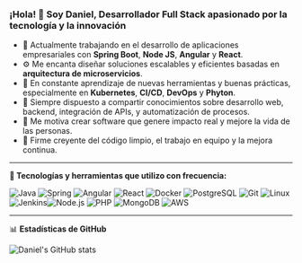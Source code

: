 ### ¡Hola! 👋 Soy Daniel, Desarrollador Full Stack apasionado por la tecnología y la innovación

- 🔭 Actualmente trabajando en el desarrollo de aplicaciones empresariales con **Spring Boot**, **Node JS**, **Angular** y **React**.  
- ⚙️ Me encanta diseñar soluciones escalables y eficientes basadas en **arquitectura de microservicios**.  
- 🌱 En constante aprendizaje de nuevas herramientas y buenas prácticas, especialmente en **Kubernetes**, **CI/CD**, **DevOps** y **Phyton**.  
- 💬 Siempre dispuesto a compartir conocimientos sobre desarrollo web, backend, integración de APIs, y automatización de procesos.  
- 🚀 Me motiva crear software que genere impacto real y mejore la vida de las personas.  
- 🧠 Firme creyente del código limpio, el trabajo en equipo y la mejora continua.

---

**🔧 Tecnologías y herramientas que utilizo con frecuencia:**

![Java](https://img.shields.io/badge/Java-ED8B00?style=flat&logo=java&logoColor=white)
![Spring](https://img.shields.io/badge/Spring-6DB33F?style=flat&logo=spring&logoColor=white)
![Angular](https://img.shields.io/badge/Angular-DD0031?style=flat&logo=angular&logoColor=white)
![React](https://img.shields.io/badge/React-20232A?style=flat&logo=react&logoColor=61DAFB)
![Docker](https://img.shields.io/badge/Docker-2496ED?style=flat&logo=docker&logoColor=white)
![PostgreSQL](https://img.shields.io/badge/PostgreSQL-316192?style=flat&logo=postgresql&logoColor=white)
![Git](https://img.shields.io/badge/Git-F05032?style=flat&logo=git&logoColor=white)
![Linux](https://img.shields.io/badge/Linux-FCC624?style=flat&logo=linux&logoColor=black)
![Jenkins](https://img.shields.io/badge/Jenkins-D24939?style=flat&logo=jenkins&logoColor=white)![Node.js](https://img.shields.io/badge/Node.js-339933?style=flat&logo=nodedotjs&logoColor=white)
![PHP](https://img.shields.io/badge/PHP-777BB4?style=flat&logo=php&logoColor=white)
![MongoDB](https://img.shields.io/badge/MongoDB-47A248?style=flat&logo=mongodb&logoColor=white)
![AWS](https://img.shields.io/badge/AWS-232F3E?style=flat&logo=amazonaws&logoColor=white)


---

📊 **Estadísticas de GitHub**

![Daniel's GitHub stats](https://github-readme-stats.vercel.app/api?username=DanielChaparro&show_icons=true&theme=radical)
